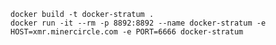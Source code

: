 
    docker build -t docker-stratum .
    docker run -it --rm -p 8892:8892 --name docker-stratum -e HOST=xmr.minercircle.com -e PORT=6666 docker-stratum
